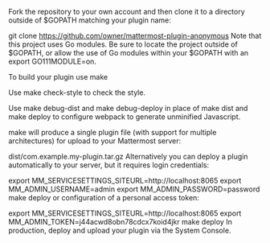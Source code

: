 Fork the repository to your own account and then clone it to a directory outside of $GOPATH matching your plugin name:

git clone https://github.com/owner/mattermost-plugin-anonymous
Note that this project uses Go modules. Be sure to locate the project outside of $GOPATH, or allow the use of Go modules within your $GOPATH with an export GO111MODULE=on.

To build your plugin use make

Use make check-style to check the style.

Use make debug-dist and make debug-deploy in place of make dist and make deploy to configure webpack to generate unminified Javascript.

make will produce a single plugin file (with support for multiple architectures) for upload to your Mattermost server:

dist/com.example.my-plugin.tar.gz
Alternatively you can deploy a plugin automatically to your server, but it requires login credentials:

export MM_SERVICESETTINGS_SITEURL=http://localhost:8065
export MM_ADMIN_USERNAME=admin
export MM_ADMIN_PASSWORD=password
make deploy
or configuration of a personal access token:

export MM_SERVICESETTINGS_SITEURL=http://localhost:8065
export MM_ADMIN_TOKEN=j44acwd8obn78cdcx7koid4jkr
make deploy
In production, deploy and upload your plugin via the System Console.
